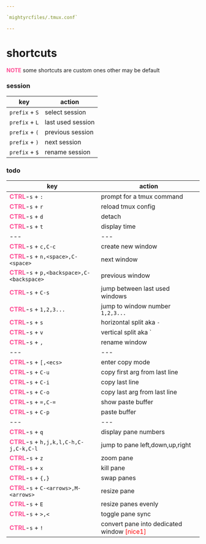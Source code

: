 ```yaml
---

`mightyrcfiles/.tmux.conf`

---
```



# shortcuts

<span style="color:#ff4d94">**NOTE**</span> some shortcuts are custom ones
other may be default

### session

key | action
-|-
`prefix` + `S` | select session
`prefix` + `L` | last used session
`prefix` + `(` | previous session
`prefix` + `)` | next session
`prefix` + `$` | rename session

### todo
key | action
-|-
<span style="color:#ff4d94">**CTRL**</span>-`s` + `:` | prompt for a tmux command
<span style="color:#ff4d94">**CTRL**</span>-`s` + `r` | reload tmux config
<span style="color:#ff4d94">**CTRL**</span>-`s` + `d` | detach
<span style="color:#ff4d94">**CTRL**</span>-`s` + `t` | display time
---|---
<span style="color:#ff4d94">**CTRL**</span>-`s` + `c,C-c` | create new window
<span style="color:#ff4d94">**CTRL**</span>-`s` + `n,<space>,C-<space>` | next window
<span style="color:#ff4d94">**CTRL**</span>-`s` + `p,<backspace>,C-<backspace>` | previous window
<span style="color:#ff4d94">**CTRL**</span>-`s` + `C-s` | jump between last used windows
<span style="color:#ff4d94">**CTRL**</span>-`s` + `1,2,3...` | jump to window number `1,2,3...`
<span style="color:#ff4d94">**CTRL**</span>-`s` + `s` | horizontal split aka `-`
<span style="color:#ff4d94">**CTRL**</span>-`s` + `v` | vertical split aka `|`
<span style="color:#ff4d94">**CTRL**</span>-`s` + `,` | rename window
---|---
<span style="color:#ff4d94">**CTRL**</span>-`s` + `[,<ecs>` | enter copy mode
<span style="color:#ff4d94">**CTRL**</span>-`s` + `C-u` | copy first arg from last line
<span style="color:#ff4d94">**CTRL**</span>-`s` + `C-i` | copy last line
<span style="color:#ff4d94">**CTRL**</span>-`s` + `C-o` | copy last arg from last line
<span style="color:#ff4d94">**CTRL**</span>-`s` + `=,C-=` | show paste buffer
<span style="color:#ff4d94">**CTRL**</span>-`s` + `C-p` | paste buffer
---|---
<span style="color:#ff4d94">**CTRL**</span>-`s` + `q` | display pane numbers
<span style="color:#ff4d94">**CTRL**</span>-`s` + `h,j,k,l,C-h,C-j,C-k,C-l`  | jump to pane left,down,up,right
<span style="color:#ff4d94">**CTRL**</span>-`s` + `z` | zoom pane
<span style="color:#ff4d94">**CTRL**</span>-`s` + `x` | kill pane
<span style="color:#ff4d94">**CTRL**</span>-`s` + `{,}` | swap panes
<span style="color:#ff4d94">**CTRL**</span>-`s` + `C-<arrows>,M-<arrows>` | resize pane
<span style="color:#ff4d94">**CTRL**</span>-`s` + `E` | resize panes evenly
<span style="color:#ff4d94">**CTRL**</span>-`s` + `>,<` | toggle pane sync
<span style="color:#ff4d94">**CTRL**</span>-`s` + `!` | convert pane into dedicated window <span style="color:red">[nice1]</span>

